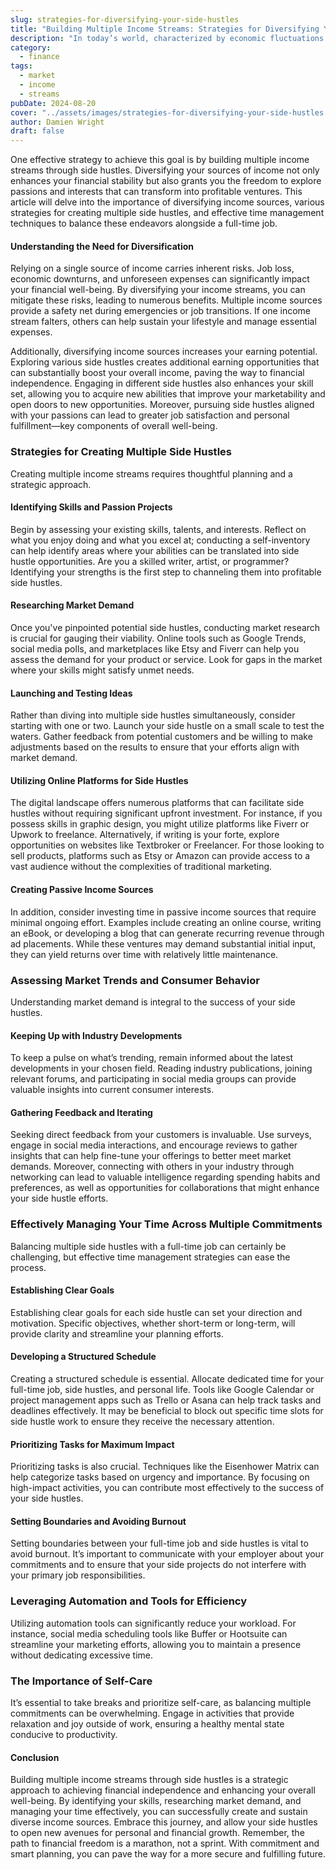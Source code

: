 ```yaml
---
slug: strategies-for-diversifying-your-side-hustles
title: "Building Multiple Income Streams: Strategies for Diversifying Your Side Hustles"
description: "In today’s world, characterized by economic fluctuations and uncertain job markets, the pursuit of financial independence has become more important than ever."
category:
  - finance
tags:
  - market
  - income
  - streams
pubDate: 2024-08-20
cover: "../assets/images/strategies-for-diversifying-your-side-hustles.webp"
author: Damien Wright
draft: false
---
```


One effective strategy to achieve this goal is by building multiple income streams through side hustles. Diversifying your sources of income not only enhances your financial stability but also grants you the freedom to explore passions and interests that can transform into profitable ventures. This article will delve into the importance of diversifying income sources, various strategies for creating multiple side hustles, and effective time management techniques to balance these endeavors alongside a full-time job.

#### Understanding the Need for Diversification

Relying on a single source of income carries inherent risks. Job loss, economic downturns, and unforeseen expenses can significantly impact your financial well-being. By diversifying your income streams, you can mitigate these risks, leading to numerous benefits. Multiple income sources provide a safety net during emergencies or job transitions. If one income stream falters, others can help sustain your lifestyle and manage essential expenses.

Additionally, diversifying income sources increases your earning potential. Exploring various side hustles creates additional earning opportunities that can substantially boost your overall income, paving the way to financial independence. Engaging in different side hustles also enhances your skill set, allowing you to acquire new abilities that improve your marketability and open doors to new opportunities. Moreover, pursuing side hustles aligned with your passions can lead to greater job satisfaction and personal fulfillment—key components of overall well-being.

### Strategies for Creating Multiple Side Hustles

Creating multiple income streams requires thoughtful planning and a strategic approach.

#### Identifying Skills and Passion Projects

Begin by assessing your existing skills, talents, and interests. Reflect on what you enjoy doing and what you excel at; conducting a self-inventory can help identify areas where your abilities can be translated into side hustle opportunities. Are you a skilled writer, artist, or programmer? Identifying your strengths is the first step to channeling them into profitable side hustles.

#### Researching Market Demand

Once you've pinpointed potential side hustles, conducting market research is crucial for gauging their viability. Online tools such as Google Trends, social media polls, and marketplaces like Etsy and Fiverr can help you assess the demand for your product or service. Look for gaps in the market where your skills might satisfy unmet needs.

#### Launching and Testing Ideas

Rather than diving into multiple side hustles simultaneously, consider starting with one or two. Launch your side hustle on a small scale to test the waters. Gather feedback from potential customers and be willing to make adjustments based on the results to ensure that your efforts align with market demand.

#### Utilizing Online Platforms for Side Hustles

The digital landscape offers numerous platforms that can facilitate side hustles without requiring significant upfront investment. For instance, if you possess skills in graphic design, you might utilize platforms like Fiverr or Upwork to freelance. Alternatively, if writing is your forte, explore opportunities on websites like Textbroker or Freelancer. For those looking to sell products, platforms such as Etsy or Amazon can provide access to a vast audience without the complexities of traditional marketing.

#### Creating Passive Income Sources

In addition, consider investing time in passive income sources that require minimal ongoing effort. Examples include creating an online course, writing an eBook, or developing a blog that can generate recurring revenue through ad placements. While these ventures may demand substantial initial input, they can yield returns over time with relatively little maintenance.

### Assessing Market Trends and Consumer Behavior

Understanding market demand is integral to the success of your side hustles.

#### Keeping Up with Industry Developments

To keep a pulse on what’s trending, remain informed about the latest developments in your chosen field. Reading industry publications, joining relevant forums, and participating in social media groups can provide valuable insights into current consumer interests.

#### Gathering Feedback and Iterating

Seeking direct feedback from your customers is invaluable. Use surveys, engage in social media interactions, and encourage reviews to gather insights that can help fine-tune your offerings to better meet market demands. Moreover, connecting with others in your industry through networking can lead to valuable intelligence regarding spending habits and preferences, as well as opportunities for collaborations that might enhance your side hustle efforts.

### Effectively Managing Your Time Across Multiple Commitments

Balancing multiple side hustles with a full-time job can certainly be challenging, but effective time management strategies can ease the process.

#### Establishing Clear Goals

Establishing clear goals for each side hustle can set your direction and motivation. Specific objectives, whether short-term or long-term, will provide clarity and streamline your planning efforts.

#### Developing a Structured Schedule

Creating a structured schedule is essential. Allocate dedicated time for your full-time job, side hustles, and personal life. Tools like Google Calendar or project management apps such as Trello or Asana can help track tasks and deadlines effectively. It may be beneficial to block out specific time slots for side hustle work to ensure they receive the necessary attention.

#### Prioritizing Tasks for Maximum Impact

Prioritizing tasks is also crucial. Techniques like the Eisenhower Matrix can help categorize tasks based on urgency and importance. By focusing on high-impact activities, you can contribute most effectively to the success of your side hustles.

#### Setting Boundaries and Avoiding Burnout

Setting boundaries between your full-time job and side hustles is vital to avoid burnout. It’s important to communicate with your employer about your commitments and to ensure that your side projects do not interfere with your primary job responsibilities.

### Leveraging Automation and Tools for Efficiency

Utilizing automation tools can significantly reduce your workload. For instance, social media scheduling tools like Buffer or Hootsuite can streamline your marketing efforts, allowing you to maintain a presence without dedicating excessive time.

### The Importance of Self-Care

It’s essential to take breaks and prioritize self-care, as balancing multiple commitments can be overwhelming. Engage in activities that provide relaxation and joy outside of work, ensuring a healthy mental state conducive to productivity.

#### Conclusion

Building multiple income streams through side hustles is a strategic approach to achieving financial independence and enhancing your overall well-being. By identifying your skills, researching market demand, and managing your time effectively, you can successfully create and sustain diverse income sources. Embrace this journey, and allow your side hustles to open new avenues for personal and financial growth. Remember, the path to financial freedom is a marathon, not a sprint. With commitment and smart planning, you can pave the way for a more secure and fulfilling future.